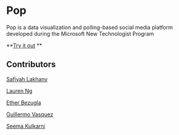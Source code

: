 # Pop

Pop is a data visualization and polling-based social media platform developed during the Microsoft New Technologist Program

**[Try it out](https://safiyahlakhany.github.io/Pop/) **

## Contributors
[Safiyah Lakhany](https://github.com/safiyahlakhany)

[Lauren Ng](https://github.com/laurenng)

[Ether Bezugla](https://github.com/kbezugla)

[Guillermo Vasquez](https://github.com/memovasquez)

[Seema Kulkarni](https://github.com/seemariva)
